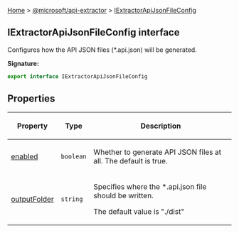 [Home](./index) &gt; [@microsoft/api-extractor](./api-extractor.md) &gt; [IExtractorApiJsonFileConfig](./api-extractor.iextractorapijsonfileconfig.md)

## IExtractorApiJsonFileConfig interface

Configures how the API JSON files (\*.api.json) will be generated.

<b>Signature:</b>

```typescript
export interface IExtractorApiJsonFileConfig 
```

## Properties

|  <p>Property</p> | <p>Type</p> | <p>Description</p> |
|  --- | --- | --- |
|  <p>[enabled](./api-extractor.iextractorapijsonfileconfig.enabled.md)</p> | <p>`boolean`</p> | <p>Whether to generate API JSON files at all. The default is true.</p> |
|  <p>[outputFolder](./api-extractor.iextractorapijsonfileconfig.outputfolder.md)</p> | <p>`string`</p> | <p>Specifies where the \*.api.json file should be written.</p><p>The default value is "./dist"</p> |

